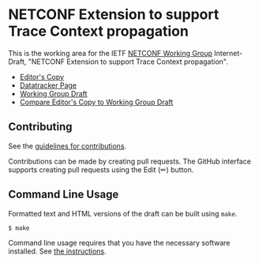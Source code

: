 # NETCONF Extension to support Trace Context propagation

This is the working area for the IETF [NETCONF Working Group](https://datatracker.ietf.org/wg/netconf/documents/) Internet-Draft, "NETCONF Extension to support Trace Context propagation".

* [Editor's Copy](https://janlindblad.github.io/trace-ctx-extension/#go.draft-ietf-netconf-trace-ctx-extension.html)
* [Datatracker Page](https://datatracker.ietf.org/doc/draft-ietf-netconf-trace-ctx-extension)
* [Working Group Draft](https://datatracker.ietf.org/doc/html/draft-ietf-netconf-trace-ctx-extension)
* [Compare Editor's Copy to Working Group Draft](https://janlindblad.github.io/trace-ctx-extension/#go.draft-ietf-netconf-trace-ctx-extension.diff)


## Contributing

See the
[guidelines for contributions](https://github.com/janlindblad/trace-ctx-extension/blob/main/CONTRIBUTING.md).

Contributions can be made by creating pull requests.
The GitHub interface supports creating pull requests using the Edit (✏) button.


## Command Line Usage

Formatted text and HTML versions of the draft can be built using `make`.

```sh
$ make
```

Command line usage requires that you have the necessary software installed.  See
[the instructions](https://github.com/martinthomson/i-d-template/blob/main/doc/SETUP.md).

